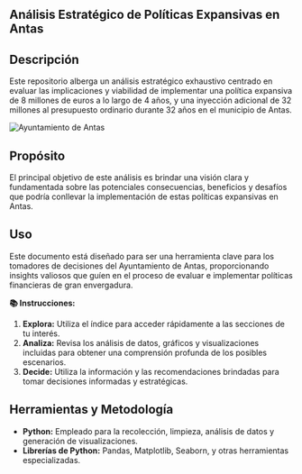 ## Análisis Estratégico de Políticas Expansivas en Antas 

##  Descripción
Este repositorio alberga un análisis estratégico exhaustivo centrado en evaluar las implicaciones y viabilidad de implementar una política expansiva de 8 millones de euros a lo largo de 4 años, y una inyección adicional de 32 millones al presupuesto ordinario durante 32 años en el municipio de Antas.

![Ayuntamiento de Antas](https://s2.ppllstatics.com/ideal/levante/multimedia/202002/27/media/cortadas/ANTAS-rueda-alcalde-knbB-U100309167661N5F-1248x770@Ideal.JPG)

##  Propósito
El principal objetivo de este análisis es brindar una visión clara y fundamentada sobre las potenciales consecuencias, beneficios y desafíos que podría conllevar la implementación de estas políticas expansivas en Antas.

##  Uso
Este documento está diseñado para ser una herramienta clave para los tomadores de decisiones del Ayuntamiento de Antas, proporcionando insights valiosos que guíen en el proceso de evaluar e implementar políticas financieras de gran envergadura.

**:books: Instrucciones:**
1. **Explora:** Utiliza el índice para acceder rápidamente a las secciones de tu interés.
2. **Analiza:** Revisa los análisis de datos, gráficos y visualizaciones incluidas para obtener una comprensión profunda de los posibles escenarios.
3. **Decide:** Utiliza la información y las recomendaciones brindadas para tomar decisiones informadas y estratégicas.

##  Herramientas y Metodología
- **Python:** Empleado para la recolección, limpieza, análisis de datos y generación de visualizaciones.
- **Librerías de Python:** Pandas, Matplotlib, Seaborn, y otras herramientas especializadas.


